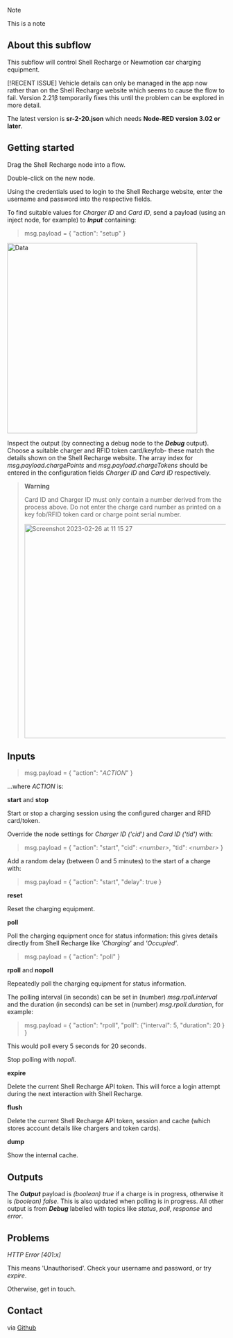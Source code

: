 > [!NOTE]
> This is a note

## About this subflow

This subflow will control Shell Recharge or Newmotion car charging equipment.

[!RECENT ISSUE] Vehicle details can only be managed in the app now rather than on the Shell Recharge website which seems to cause the flow to fail. Version 2.21β temporarily fixes this until the problem can be explored in more detail.

The latest version is **sr-2-20.json** which needs **Node-RED version 3.02 or later**.

## Getting started

Drag the Shell Recharge node into a flow.

Double-click on the new node.

Using the credentials used to login to the Shell Recharge website, enter the username and password into the respective fields.

To find suitable values for _Charger ID_ and _Card ID_, send a payload (using an inject node, for example) to **_Input_** containing:

> msg.payload = { "action": "setup" }

<img width="438" alt="Data" src="https://user-images.githubusercontent.com/2021563/221404599-3fc7cf22-d4d2-4f6d-a7b0-1c2da7774fa2.png">

Inspect the output (by connecting a debug node to the **_Debug_** output). Choose a suitable charger and RFID token card/keyfob- these match the details shown on the Shell Recharge website. The array index for _msg.payload.chargePoints_ and _msg.payload.chargeTokens_ should be entered in the configuration fields _Charger ID_ and _Card ID_ respectively.

> __Warning__ 
>
> Card ID and Charger ID must only contain a number derived from the process above. Do not enter the charge card number as printed on a key fob/RFID token card or charge point serial number.
>
> <img width="493" alt="Screenshot 2023-02-26 at 11 15 27" src="https://user-images.githubusercontent.com/2021563/221416402-dcf6de7b-a260-4730-b201-865174e37598.png">

## Inputs

> msg.payload = { "action": "_ACTION_" }

...where _ACTION_ is:

**start** and **stop**

Start or stop a charging session using the configured charger and RFID card/token.

Override the node settings for _Charger ID ('cid')_ and _Card ID ('tid')_ with:

> msg.payload = { "action": "start", "cid": _\<number\>_, "tid": _\<number\>_ }

Add a random delay (between 0 and 5 minutes) to the start of a charge with:

> msg.payload = { "action": "start", "delay": true }

**reset**

Reset the charging equipment.

**poll**

Poll the charging equipment once for status information: this gives details directly from Shell Recharge like _'Charging'_ and _'Occupied'_. 

> msg.payload = { "action": "poll" }

**rpoll** and **nopoll**

Repeatedly poll the charging equipment for status information.

The polling interval (in seconds) can be set in (number) _msg.rpoll.interval_ and the duration (in seconds) can be set in (number) _msg.rpoll.duration_, for example:

> msg.payload = { "action": "rpoll", "poll": {"interval": 5, "duration": 20 } }

This would poll every 5 seconds for 20 seconds.

Stop polling with _nopoll_.

**expire**

Delete the current Shell Recharge API token. This will force a login attempt during the next interaction with Shell Recharge.

**flush**

Delete the current Shell Recharge API token, session and cache (which stores account details like chargers and token cards).

**dump**

Show the internal cache.

## Outputs

The **_Output_** payload is _(boolean) true_ if a charge is in progress, otherwise it is _(boolean) false_. This is also updated when polling is in progress. All other output is from **_Debug_** labelled with topics like _status_, _poll_, _response_ and _error_.

## Problems

_HTTP Error [401:x]_

This means 'Unauthorised'. Check your username and password, or try _expire_.

Otherwise, get in touch.

## Contact

via [Github](https://github.com/dgthomson/nodered-shellrecharge)




